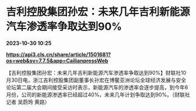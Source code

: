 # 吉利控股集团孙宏：未来几年吉利新能源汽车渗透率争取达到90%

**2023-10-30 10:25**

**https://api3.cls.cn/share/article/1501681?os=web&sv=7.7.5&app=CailianpressWeb**

【吉利控股集团孙宏：未来几年吉利新能源汽车渗透率争取达到90%】财联社10月30日电，浙江吉利控股集团副董事长孙宏在博鳌亚洲论坛全球经济发展与安全论坛第二届大会期间接受采访时表示，新能源汽车的渗透率会逐步提高，到今年6月份，公司的新能源渗透率已经超过40%，未来几年计划争取达到90%。（财联社记者 吴蔚玲 黄路）